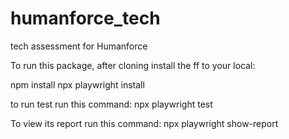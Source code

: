 # humanforce_tech
tech assessment for Humanforce

To run this package, after cloning install the ff to your local:

npm install
npx playwright install 

to run test run this command:
npx playwright test 

To view its report run this command:
npx playwright show-report
